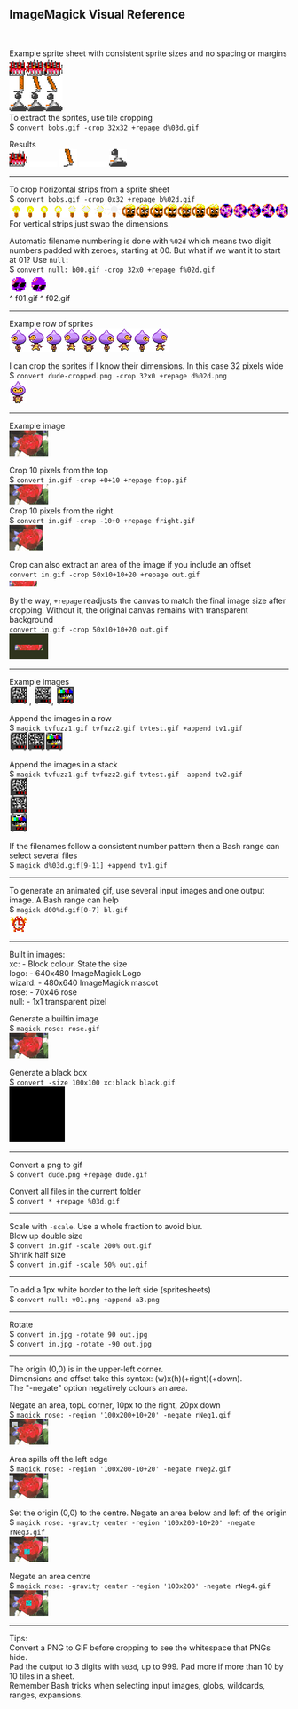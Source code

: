 ## ImageMagick Visual Reference

<br>

Example sprite sheet with consistent sprite sizes and no spacing or margins  
![a](images/chunk-39.png)  
To extract the sprites, use tile cropping  
\$ `convert bobs.gif -crop 32x32 +repage d%03d.gif`

Results  
![a](images/d312.gif) ![a](images/spacer.gif) ![a](images/d333.gif) ![a](images/spacer.gif) ![a](images/d354.gif) 

---

To crop horizontal strips from a sprite sheet  
\$ `convert bobs.gif -crop 0x32 +repage b%02d.gif`  
![a](images/b01.png)  
For vertical strips just swap the dimensions.

Automatic filename numbering is done with `%02d` which means two digit numbers padded with zeroes, starting at 00. But what if we want it to start at 01? Use `null:`  
\$ `convert null: b00.gif -crop 32x0 +repage f%02d.gif`  
![a](images/f01.gif) ![a](images/f02.gif)  
^ f01.gif ^ f02.gif

---

Example row of sprites  
![a](images/dude.png)

I can crop the sprites if I know their dimensions. In this case 32 pixels wide  
\$ `convert dude-cropped.png -crop 32x0 +repage d%02d.png`  
![a](images/d04.png)

---

Example image  
![a](images/rose.gif)

Crop 10 pixels from the top  
\$ `convert in.gif -crop +0+10 +repage ftop.gif`  
![a](images/ftop.gif)  
Crop 10 pixels from the right  
\$ `convert in.gif -crop -10+0 +repage fright.gif`  
![a](images/fright.gif)  

Crop can also extract an area of the image if you include an offset  
`convert in.gif -crop 50x10+10+20 +repage out.gif`  
![a](images/roe.gif)  

By the way, `+repage` readjusts the canvas to match the final image size after cropping. Without it, the original canvas remains with transparent background  
`convert in.gif -crop 50x10+10+20 out.gif`  
![a](images/ro.gif)  

---

Example images  
![a](images/d120.gif) , ![a](images/d121.gif), ![a](images/d131.gif)

Append the images in a row  
\$ `magick tvfuzz1.gif tvfuzz2.gif tvtest.gif +append tv1.gif`  
![a](images/tvs1.gif)

Append the images in a stack  
\$ `magick tvfuzz1.gif tvfuzz2.gif tvtest.gif -append tv2.gif`  
![a](images/tvs2.gif)

If the filenames follow a consistent number pattern then a Bash range can select several files  
\$ `magick d%03d.gif[9-11] +append tv1.gif`

---

To generate an animated gif, use several input images and one output image. A Bash range can help  
\$ `magick d00%d.gif[0-7] bl.gif`  
![a](images/ac.gif)

---

Built in images:  
xc: - Block colour. State the size  
logo: - 640x480 ImageMagick Logo  
wizard: - 480x640 ImageMagick mascot  
rose: - 70x46 rose  
null: - 1x1 transparent pixel

Generate a builtin image  
\$ `magick rose: rose.gif`  
![a](images/rose.gif)

Generate a black box  
\$ `convert -size 100x100 xc:black black.gif`  
![a](images/black.gif)


---

Convert a png to gif  
\$ `convert dude.png +repage dude.gif`

Convert all files in the current folder  
\$ `convert * +repage %03d.gif`

---

Scale with `-scale`. Use a whole fraction to avoid blur.  
Blow up double size  
\$ `convert in.gif -scale 200% out.gif`  
Shrink half size  
\$ `convert in.gif -scale 50% out.gif`

---

To add a 1px white border to the left side (spritesheets)  
\$ `convert null: v01.png +append a3.png`

---

Rotate  
\$ `convert in.jpg -rotate 90 out.jpg`  
\$ `convert in.jpg -rotate -90 out.jpg`

---

The origin (0,0) is in the upper-left corner.  
Dimensions and offset take this syntax: (w)x(h)(+right)(+down).  
The "-negate" option negatively colours an area.

Negate an area, topL corner, 10px to the right, 20px down  
\$ `magick rose: -region '100x200+10+20' -negate rNeg1.gif`  
![a](images/rNeg1.gif)

Area spills off the left edge  
\$ `magick rose: -region '100x200-10+20' -negate rNeg2.gif`  
![a](images/rNeg2.gif)

Set the origin (0,0) to the centre. Negate an area below and left of the origin  
\$ `magick rose: -gravity center -region '100x200-10+20' -negate rNeg3.gif`  
![a](images/rNeg3.gif)

Negate an area centre  
\$ `magick rose: -gravity center -region '100x200' -negate rNeg4.gif`  
![a](images/rNeg4.gif)

---

Tips:  
Convert a PNG to GIF before cropping to see the whitespace that PNGs hide.  
Pad the output to 3 digits with `%03d`, up to 999. Pad more if more than 10 by 10 tiles in a sheet.  
Remember Bash tricks when selecting input images, globs, wildcards, ranges, expansions.
